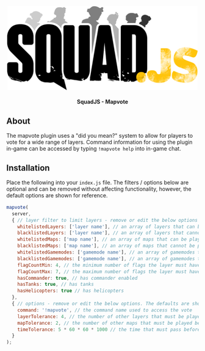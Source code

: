 <div align="center">

<img src="../../assets/squadjs-logo.png" alt="Logo" width="500"/>

#### SquadJS - Mapvote
</div>

## About
The mapvote plugin uses a "did you mean?" system to allow for players to vote for a wide range of layers. Command information for using the plugin in-game can be accessed by typing `!mapvote help` into in-game chat.

## Installation
Place the following into your `index.js` file. The filters / options below are optional and can be removed without affecting functionality, however, the default options are shown for reference.
```js
mapvote(
  server,
  { // layer filter to limit layers - remove or edit the below options to adjust the filter. Leaving this blank will remove all training layers as a default.
    whitelistedLayers: ['layer name'], // an array of layers that can be played
    blacklistedLayers: ['layer name'], // an array of layers that cannot be played
    whitelistedMaps: ['map name'], // an array of maps that can be played
    blacklistedMaps: ['map name'], // an array of maps that cannot be played - default removes training maps
    whitelistedGamemodes: ['gamemode name'], // an array of gamemodes that can be played
    blacklistedGamemodes: ['gamemode name'], // an array of gamemodes that cannot be played
    flagCountMin: 4, // the minimum number of flags the layer must have
    flagCountMax: 7, // the maximum number of flags the layer must have
    hasCommander: true, // has commander enabled
    hasTanks: true, // has tanks
    hasHelicopters: true // has helicopters
  },
  { // options - remove or edit the below options. The defaults are shown.
    command: '!mapvote', // the command name used to access the vote
    layerTolerance: 4, // the number of other layers that must be played before the layer can be revoted for
    mapTolerance: 2, // the number of other maps that must be played before the layer can be revoted for
    timeTolerance: 5 * 60 * 60 * 1000 // the time that must pass before the above are ignored
  }
);
```
